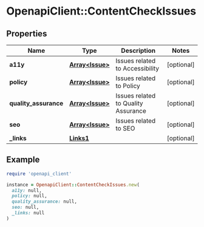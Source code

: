 # OpenapiClient::ContentCheckIssues

## Properties

| Name | Type | Description | Notes |
| ---- | ---- | ----------- | ----- |
| **a11y** | [**Array&lt;Issue&gt;**](Issue.md) | Issues related to Accessibility | [optional] |
| **policy** | [**Array&lt;Issue&gt;**](Issue.md) | Issues related to Policy | [optional] |
| **quality_assurance** | [**Array&lt;Issue&gt;**](Issue.md) | Issues related to Quality Assurance | [optional] |
| **seo** | [**Array&lt;Issue&gt;**](Issue.md) | Issues related to SEO | [optional] |
| **_links** | [**Links1**](Links1.md) |  | [optional] |

## Example

```ruby
require 'openapi_client'

instance = OpenapiClient::ContentCheckIssues.new(
  a11y: null,
  policy: null,
  quality_assurance: null,
  seo: null,
  _links: null
)
```

